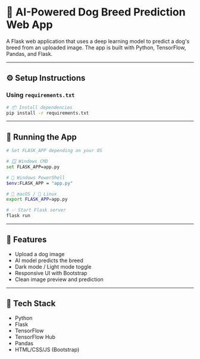 # 🐶 AI-Powered Dog Breed Prediction Web App

A Flask web application that uses a deep learning model to predict a dog's breed from an uploaded image. The app is built with Python, TensorFlow, Pandas, and Flask.

---



## ⚙️ Setup Instructions

### Using `requirements.txt`

```bash
# 📦 Install dependencies
pip install -r requirements.txt
```
---

## 🚀 Running the App

```bash
# Set FLASK_APP depending on your OS

# 🪟 Windows CMD
set FLASK_APP=app.py

# 💠 Windows PowerShell
$env:FLASK_APP = "app.py"

# 🍎 macOS / 🐧 Linux
export FLASK_APP=app.py

# ✅ Start Flask server
flask run
```

---

## 🧠 Features

- Upload a dog image
- AI model predicts the breed
- Dark mode / Light mode toggle
- Responsive UI with Bootstrap
- Clean image preview and prediction

---

## 🤖 Tech Stack

- Python
- Flask
- TensorFlow
- TensorFlow Hub
- Pandas
- HTML/CSS/JS (Bootstrap)
